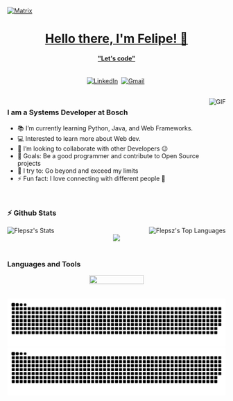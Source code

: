 <a href="https://www.youtube.com/watch?v=SDkAGkd4NLc"><img src="https://raw.githubusercontent.com/rodrigograca31/rodrigograca31/master/matrix.svg" alt="Matrix"/>
<p>
  <h1 align="center"><b>Hello there, I'm Felipe! 👋</b></h1>
</p>

<p>
  <h4 align="center"><b>"Let's code"</b></h4>
</p>

<p align="center">
<br>
<a href="https://br.linkedin.com/in/felipepereiraa"><img src="https://img.shields.io/badge/linkedin-%230077B5.svg?&style=for-the-badge&logo=linkedin&logoColor=white" alt="LinkedIn" /></a>&nbsp;
<a href="mailto:luisfelipelfsp3@gmail.com?"><img src="https://img.shields.io/badge/gmail-%23D14836.svg?&style=for-the-badge&logo=gmail&logoColor=white" alt="Gmail"/></a>&nbsp;
</p>

<br>

<img align="right" height="270px" alt="GIF" src="https://i.pinimg.com/originals/e4/26/70/e426702edf874b181aced1e2fa5c6cde.gif" />

### I am a Systems Developer at Bosch
- 📚 I’m currently learning Python, Java, and Web Frameworks.
- 💻 Interested to learn more about Web dev.
- 👯 I’m looking to collaborate with other Developers :wink:
- 🎯 Goals: Be a good programmer and contribute to Open Source projects
- 🧗 I try to: Go beyond and exceed my limits
- ⚡ Fun fact: I love connecting with different people :raised_hands:

<br>

### :zap: Github Stats
<div align="center">
<div style="display: flex; justify-content: space-between;">

<img src="https://github-readme-stats.vercel.app/api?username=Flepsz&show_icons=true&theme=tokyonight&hide_border=true&locale=en" alt="Flepsz's Stats">
  
<img src="https://github-readme-stats.vercel.app/api/top-langs/?username=Flepsz&layout=compact&theme=tokyonight&hide_border=true&locale=en" alt="Flepsz's Top Languages">
</div>
<img src="https://komarev.com/ghpvc/?username=Flepsz&color=002b36">
</div>

<br>

### Languages and Tools
<div align="center">
	<p>
  		<a>
    			<img src="https://skillicons.dev/icons?i=py,java,html,css,js,react,vite,django,github,ai,ps,xd&perline=6" width="50%" height="50%"/>
  		</a>
	</p>
</div>

<br>

<div align="center">
    <img alt="Snake animation" src="https://github.com/Flepsz/flepsz/blob/output/github-contribution-grid-snake.svg#gh-light-mode-only"/>
    <img alt="Snake animation" src="https://github.com/Flepsz/flepsz/blob/output/github-contribution-grid-snake-dark.svg#gh-dark-mode-only"/>
</div>
